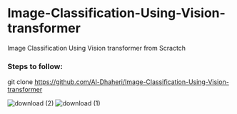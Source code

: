# Image-Classification-Using-Vision-transformer
Image Classification Using Vision transformer from Scractch

### Steps to follow:

git clone https://github.com/Al-Dhaheri/Image-Classification-Using-Vision-transformer

![download (2)](https://github.com/user-attachments/assets/1ca33c3c-7f4d-4a98-bf53-5339ce061497)
![download (1)](https://github.com/user-attachments/assets/cbecb1a1-2aeb-42f8-b925-e28c9df6d44d)

